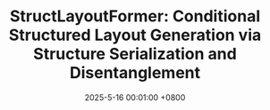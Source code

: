 ---
title:          "StructLayoutFormer: Conditional Structured Layout Generation via Structure Serialization and Disentanglement"
date:           2025-5-16 00:01:00 +0800
selected:       true
pub:            "IEEE Transactions on Visualization and Computer Graphics"
pub_date:       "2025"
# abstract: >-
cover:          /assets/images/covers/structlayoutformer.png
authors:
- Xin Hu
- Pengfei Xu#
- Jin Zhou
- Hongbo Fu
- Hui Huang
links:
  # Paper: 
  # Project: 
  Code: https://github.com/Teagrus/StructLayoutFormer
---